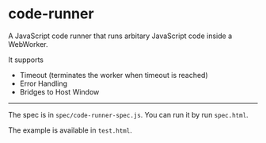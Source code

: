 
code-runner
===========

A JavaScript code runner that runs arbitary JavaScript code inside a WebWorker.

It supports

* Timeout (terminates the worker when timeout is reached)
* Error Handling
* Bridges to Host Window

---

The spec is in `spec/code-runner-spec.js`. You can run it by run `spec.html`.

The example is available in `test.html`.
